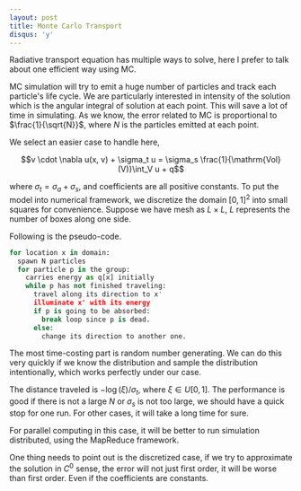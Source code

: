 ```yaml
---
layout: post
title: Monte Carlo Transport
disqus: 'y'
---
```


Radiative transport equation has multiple ways to solve, here I prefer to talk about one efficient way using MC.

MC simulation will try to emit a huge number of particles and track each particle's life cycle. We are particularly interested in intensity of the solution which is the angular integral of solution at each point. This will save a lot of time in simulating. As we know, the error related to MC is proportional to $\frac{1}{\sqrt{N}}$, where $N$ is the particles emitted at each point.

We select an easier case to handle here,

$$v \cdot \nabla u(x, v) + \sigma_t u = \sigma_s \frac{1}{\mathrm{Vol}(V)}\int_V u + q$$

where $\sigma_t = \sigma_a + \sigma_s$, and coefficients are all positive constants. To put the model into numerical framework, we discretize the domain $[0,1]^2$ into small squares for convenience. Suppose we have mesh as $L \times L$, $L$ represents the number of boxes along one side.

Following is the pseudo-code.

``` python
for location x in domain:
  spawn N particles
  for particle p in the group:
    carries energy as q[x] initially
    while p has not finished traveling:
      travel along its direction to x'
      illuminate x' with its energy
      if p is going to be absorbed:
        break loop since p is dead.
      else:
        change its direction to another one.
```

The most time-costing part is random number generating. We can do this very quickly if we know the distribution and sample the distribution intentionally, which works perfectly under our case.

The distance traveled is $-\log(\xi)/\sigma_t$, where $\xi\in U[0,1]$. The performance is good if there is not a large $N$ or $\sigma_s$ is not too large, we should have a quick stop for one run. For other cases, it will take a long time for sure.

For parallel computing in this case, it will be better to run simulation distributed, using the MapReduce framework.

One thing needs to point out is the discretized case, if we try to approximate the solution in $C^0$ sense, the error will not just first order, it will be worse than first order. Even if the coefficients are constants.
